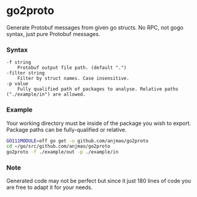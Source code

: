 # go2proto

Generate Protobuf messages from given go structs. No RPC, not gogo syntax, just pure Protobuf messages.

### Syntax
```
-f string
    Protobuf output file path. (default ".")
-filter string
    Filter by struct names. Case insensitive.
-p value
    Fully qualified path of packages to analyse. Relative paths ("./example/in") are allowed.
```

### Example

Your working directory must be inside of the package you wish to export. Package paths can be fully-qualified or relative.

```sh
GO111MODULE=off go get -u github.com/anjmao/go2proto
cd ~/go/src/github.com/anjmao/go2proto
go2proto -f ./example/out -p ./example/in
```

### Note

Generated code may not be perfect but since it just 180 lines of code you are free to adapt it for your needs.

